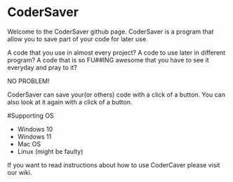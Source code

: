 # CoderSaver

Welcome to the CoderSaver github page.
CoderSaver is a program that allow you to save part of your code for later use.

A code that you use in almost every project?
A code to use later in different program?
A code that is so FU##ING awesome that you have to see it everyday and pray to it?

NO PROBLEM!

CoderSaver can save your(or others) code with a click of a button.
You can also look at it again with a click of a button.

#Supporting OS

- Windows 10
- Windows 11
- Mac OS
- Linux (might be faulty)

If you want to read instructions about how to use CoderCaver please visit our wiki.
